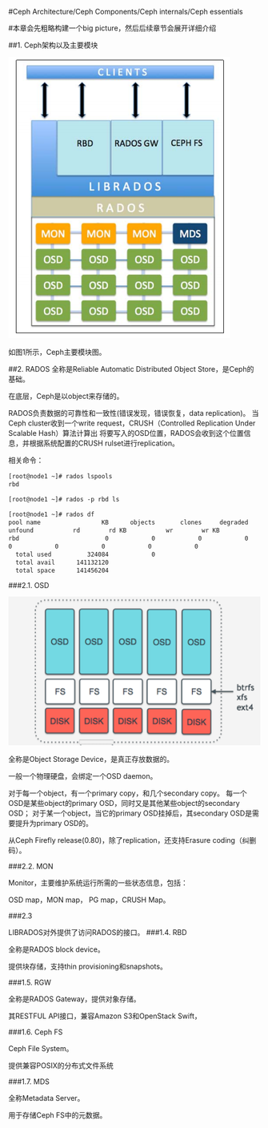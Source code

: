 #Ceph Architecture/Ceph Components/Ceph internals/Ceph essentials

#本章会先粗略构建一个big picture，然后后续章节会展开详细介绍

##1. Ceph架构以及主要模块

![图1](https://github.com/lzueclipse/learning/blob/master/ceph/day0002/1.png "图1")

如图1所示，Ceph主要模块图。

##2. RADOS
全称是Reliable Automatic Distributed Object Store，是Ceph的基础。

在底层，Ceph是以object来存储的。

RADOS负责数据的可靠性和一致性(错误发现，错误恢复，data replication)。
当Ceph cluster收到一个write request，CRUSH（Controlled Replication Under Scalable Hash）算法计算出
将要写入的OSD位置，RADOS会收到这个位置信息，并根据系统配置的CRUSH rulset进行replication。


相关命令：

```
[root@node1 ~]# rados lspools
rbd
```

```
[root@node1 ~]# rados -p rbd ls
```

```
[root@node1 ~]# rados df
pool name                 KB      objects       clones     degraded      unfound           rd        rd KB           wr        wr KB
rbd                        0            0            0            0           0            0            0            0            0
  total used          324084            0
  total avail      141132120
  total space      141456204
```

###2.1. OSD

![图2](https://github.com/lzueclipse/learning/blob/master/ceph/day0002/2.png "图2")

全称是Object Storage Device，是真正存放数据的。

一般一个物理硬盘，会绑定一个OSD daemon。

对于每一个object，有一个primary copy，和几个secondary copy。
每一个OSD是某些object的primary OSD，同时又是其他某些object的secondary OSD；
对于某一个object，当它的primary OSD挂掉后，其secondary OSD是需要提升为primary OSD的。

从Ceph Firefly release(0.80)，除了replication，还支持Erasure coding（纠删码）。

###2.2. MON

Monitor，主要维护系统运行所需的一些状态信息，包括：

OSD map，MON map， PG map，CRUSH Map。 

###2.3

LIBRADOS对外提供了访问RADOS的接口。
###1.4. RBD

全称是RADOS block device。

提供块存储，支持thin provisioning和snapshots。

###1.5. RGW

全称是RADOS Gateway，提供对象存储。

其RESTFUL API接口，兼容Amazon S3和OpenStack Swift，

###1.6. Ceph FS

Ceph File System。

提供兼容POSIX的分布式文件系统

###1.7. MDS

全称Metadata Server。

用于存储Ceph FS中的元数据。


